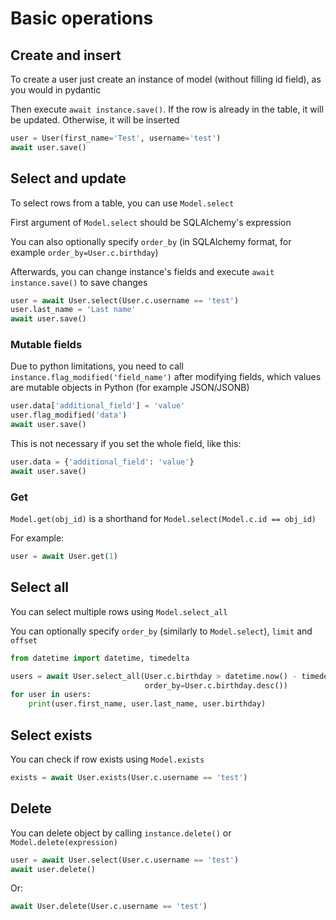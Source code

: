 # Basic operations

## Create and insert

To create a user just create an instance of model (without filling id field), as you would in pydantic

Then execute `await instance.save()`. If the row is already in the table, it will be updated. Otherwise, it will be
inserted

```python
user = User(first_name='Test', username='test')
await user.save()
```

## Select and update

To select rows from a table, you can use `Model.select`

First argument of `Model.select` should be SQLAlchemy's expression

You can also optionally specify `order_by` (in SQLAlchemy format, for example `order_by=User.c.birthday`)

Afterwards, you can change instance's fields and execute `await instance.save()` to save changes

```python
user = await User.select(User.c.username == 'test')
user.last_name = 'Last name'
await user.save()
```

### Mutable fields

Due to python limitations, you need to call `instance.flag_modified('field_name')`
after modifying fields, which values are mutable objects in Python (for example JSON/JSONB)

```python
user.data['additional_field'] = 'value'
user.flag_modified('data')
await user.save()
```

This is not necessary if you set the whole field, like this:

```python
user.data = {'additional_field': 'value'}
await user.save()
```

### Get

`Model.get(obj_id)` is a shorthand for `Model.select(Model.c.id == obj_id)`

For example:

```python
user = await User.get(1)
```

## Select all

You can select multiple rows using `Model.select_all`

You can optionally specify `order_by` (similarly to `Model.select`), `limit` and `offset`

```python
from datetime import datetime, timedelta

users = await User.select_all(User.c.birthday > datetime.now() - timedelta(days=365 * 18),
                              order_by=User.c.birthday.desc())
for user in users:
    print(user.first_name, user.last_name, user.birthday)
```

## Select exists

You can check if row exists using `Model.exists`

```python
exists = await User.exists(User.c.username == 'test')
```

## Delete

You can delete object by calling `instance.delete()` or `Model.delete(expression)`

```python
user = await User.select(User.c.username == 'test')
await user.delete()
```

Or:

```python
await User.delete(User.c.username == 'test')
```